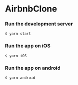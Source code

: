 # AirbnbClone
### Run the development server
```$ yarn start```
### Run the app on iOS
```$ yarn iOS```
### Run the app on android
```$ yarn android```
